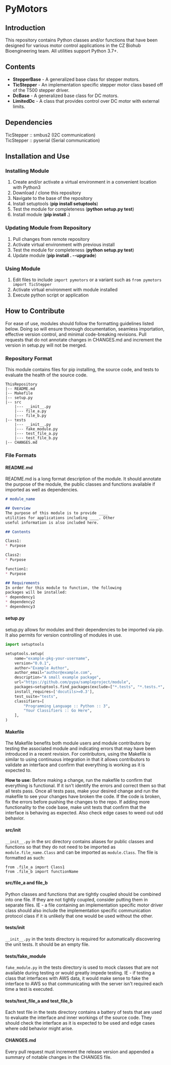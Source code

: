 # PyMotors

## Introduction
This repository contains Python classes and/or functions that have been designed for various motor control applications in the CZ Biohub Bioengineering team. All utilities support Python 3.7+.

## Contents
* __StepperBase__ - A generalized base class for stepper motors.
* __TicStepper__ - An implementation specific stepper motor class based off of the T500 stepper driver.
* __DcBase__ - A generalized base class for DC motors.
* __LimitedDc__ - A class that provides control over DC motor with external limits.

## Dependencies

TicStepper :: smbus2 (I2C communication)<br>
TicStepper :: pyserial (Serial communication)<br>

## Installation and Use
### Installing Module
1. Create and/or activate a virtual environment in a convenient location with Python3
2. Download / clone this repository
3. Navigate to the base of the repository
4. Install setuptools (__pip install setuptools__)
5. Test the module for completeness (__python setup.py test__)
6. Install module (__pip install .__)

### Updating Module from Repository
1. Pull changes from remote repository
2. Activate virtual environment with previous install
3. Test the module for completeness (__python setup.py test__)
3. Update module (__pip install . --upgrade__)

### Using Module
1. Edit files to include `import pymotors` or a variant such as `from pymotors import TicStepper`
2. Activate virtual environment with module installed
3. Execute python script or application



## How to Contribute
For ease of use, modules should follow the formatting guidelines listed below. Doing so will ensure thorough documentation, seamless importation, effective version control, and minimal code-breaking revisions. Pull requests that do not annotate changes in CHANGES.md and increment the version in setup.py will not be merged.


### Repository Format
This module contains files for pip installing, the source code, and tests to evaluate the health of the source code.
```
ThisRepository
|-- README.md
|-- Makefile
|-- setup.py
|-- src
    |--- __init__.py
    |--- file_a.py
    |--- file_b.py
|-- tests
    |--- __init__.py
    |--- fake_module.py
    |--- test_file_a.py
    |--- test_file_b.py
|-- CHANGES.md
```
### File Formats

#### README.md
README.md is a long format description of the module. It should annotate the purpose of the module, the public classes and functions available if imported as well as dependencies.

```markdown
# module_name

## Overview
The purpose of this module is to provide ____
utilities for applications including ____. Other
useful information is also included here.

## Contents

Class1:
* Purpose

Class2:
* Purpose

function1:
* Purpose

## Requirements
In order for this module to function, the following
packages will be installed:
* dependency1
* dependency2
* dependency3
```

#### setup.py
setup.py allows for modules and their dependencies to be imported via pip. It also permits for version controlling of modules in use.
```python
import setuptools

setuptools.setup(
    name="example-pkg-your-username",
    version="0.0.1",
    author="Example Author",
    author_email="author@example.com",
    description="A small example package",
    url="https://github.com/pypa/sampleproject/module",
    packages=setuptools.find_packages(exclude=["*.tests", "*.tests.*", "tests.*", "tests"]),
    install_requires=['docutils>=0.3'],
    test_suite="tests",
    classifiers=[
        "Programming Language :: Python :: 3",
        "Your Classifiers :: Go Here",
    ],
)
```
#### Makefile
The Makefile benefits both module users and module contributors by testing the associated module and indicating errors that may have been introduced in a recent revision. For contributors, using the Makefile is similar to using continuous integration in that it allows contributors to validate an interface and confirm that everything is working as it is expected to.

__How to use:__
Before making a change, run the makefile to confirm that everything is functional. If it isn't identify the errors and correct them so that all tests pass. Once all tests pass, make your desired change and run the makefile to see your changes have broken the code. If the code is broken, fix the errors before pushing the changes to the repo. If adding more functionality to the code base, make unit tests that confirm that the interface is behaving as expected. Also check edge cases to weed out odd behavior.

#### src/init
`__init__.py` in the src directory contains aliases for public classes and functions so that they do not need to be imported as `module.file_name.Class` and can be imported as `module.Class`. The file is formatted as such:
```
from .file_a import Class1
from .file_b import functionName

```
#### src/file_a and file_b
Python classes and functions that are tightly coupled should be combined into one file. If they are not tightly coupled, consider putting them in separate files. IE - a file containing an implementation specific motor driver class should also include the implementation specific communication protocol class if it is unlikely that one would be used without the other.

#### tests/init

`__init__.py` in the tests directory is required for automatically discovering the unit tests. It should be an empty file.

#### tests/fake_module
`fake_module.py` in the tests directory is used to mock classes that are not available during testing or would greatly impede testing. IE - if testing a class that interfaces with AWS data, it would make sense to fake the interface to AWS so that communicating with the server isn't required each time a test is executed.

#### tests/test_file_a and test_file_b
Each test file in the tests directory contains a battery of tests that are used to evaluate the interface and inner workings of the source code. They should check the interface as it is expected to be used and edge cases where odd behavior might arise.

#### CHANGES.md
Every pull request must increment the release version and appended a summary of notable changes in the CHANGES file.
